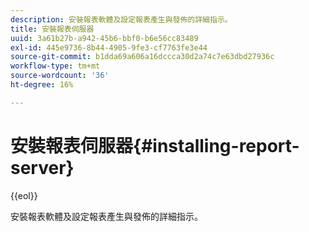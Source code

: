 ```yaml
---
description: 安裝報表軟體及設定報表產生與發佈的詳細指示。
title: 安裝報表伺服器
uuid: 3a61b27b-a942-45b6-bbf0-b6e56cc83489
exl-id: 445e9736-8b44-4905-9fe3-cf7763fe3e44
source-git-commit: b1dda69a606a16dccca30d2a74c7e63dbd27936c
workflow-type: tm+mt
source-wordcount: '36'
ht-degree: 16%

---
```


# 安裝報表伺服器{#installing-report-server}

{{eol}}

安裝報表軟體及設定報表產生與發佈的詳細指示。
